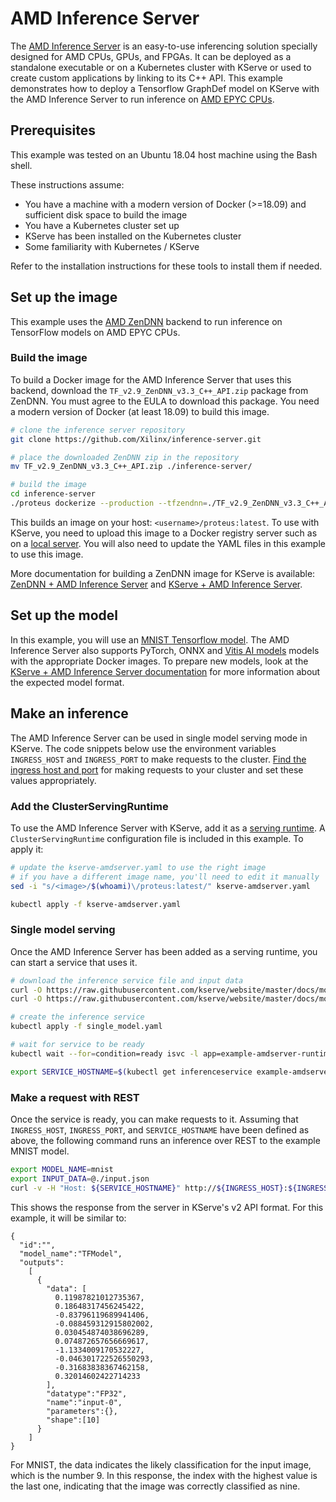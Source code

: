 # AMD Inference Server

The [AMD Inference Server](https://xilinx.github.io/inference-server/main/index.html) is an easy-to-use inferencing solution specially designed for AMD CPUs, GPUs, and FPGAs.
It can be deployed as a standalone executable or on a Kubernetes cluster with KServe or used to create custom applications by linking to its C++ API.
This example demonstrates how to deploy a Tensorflow GraphDef model on KServe with the AMD Inference Server to run inference on [AMD EPYC CPUs](https://www.amd.com/en/processors/epyc-server-cpu-family).

## Prerequisites

This example was tested on an Ubuntu 18.04 host machine using the Bash shell.

These instructions assume:
- You have a machine with a modern version of Docker (>=18.09) and sufficient disk space to build the image
- You have a Kubernetes cluster set up
- KServe has been installed on the Kubernetes cluster
- Some familiarity with Kubernetes / KServe

Refer to the installation instructions for these tools to install them if needed.

## Set up the image

This example uses the [AMD ZenDNN](https://developer.amd.com/zendnn/) backend to run inference on TensorFlow models on AMD EPYC CPUs.

### Build the image

To build a Docker image for the AMD Inference Server that uses this backend, download the `TF_v2.9_ZenDNN_v3.3_C++_API.zip` package from ZenDNN.
You must agree to the EULA to download this package.
You need a modern version of Docker (at least 18.09) to build this image.

```bash
# clone the inference server repository
git clone https://github.com/Xilinx/inference-server.git

# place the downloaded ZenDNN zip in the repository
mv TF_v2.9_ZenDNN_v3.3_C++_API.zip ./inference-server/

# build the image
cd inference-server
./proteus dockerize --production --tfzendnn=./TF_v2.9_ZenDNN_v3.3_C++_API.zip
```

This builds an image on your host: `<username>/proteus:latest`.
To use with KServe, you need to upload this image to a Docker registry server such as on a [local server](https://docs.docker.com/registry/deploying/).
You will also need to update the YAML files in this example to use this image.

More documentation for building a ZenDNN image for KServe is available: [ZenDNN + AMD Inference Server](https://xilinx.github.io/inference-server/main/zendnn.html) and [KServe + AMD Inference Server](https://xilinx.github.io/inference-server/main/kserve.html).

## Set up the model

In this example, you will use an [MNIST Tensorflow model](https://github.com/Xilinx/inference-server/blob/main/tests/assets/mnist.zip).
The AMD Inference Server also supports PyTorch, ONNX and [Vitis AI models](https://github.com/Xilinx/Vitis-AI/tree/master/model_zoo) models with the appropriate Docker images.
To prepare new models, look at the [KServe + AMD Inference Server documentation](https://xilinx.github.io/inference-server/main/kserve.html) for more information about the expected model format.

## Make an inference

The AMD Inference Server can be used in single model serving mode in KServe.
The code snippets below use the environment variables `INGRESS_HOST` and `INGRESS_PORT` to make requests to the cluster.
[Find the ingress host and port](https://kserve.github.io/website/master/get_started/first_isvc/#4-determine-the-ingress-ip-and-ports) for making requests to your cluster and set these values appropriately.

### Add the ClusterServingRuntime

To use the AMD Inference Server with KServe, add it as a [serving runtime](https://kserve.github.io/website/master/modelserving/servingruntimes/).
A `ClusterServingRuntime` configuration file is included in this example.
To apply it:

```bash
# update the kserve-amdserver.yaml to use the right image
# if you have a different image name, you'll need to edit it manually
sed -i "s/<image>/$(whoami)\/proteus:latest/" kserve-amdserver.yaml

kubectl apply -f kserve-amdserver.yaml
```

### Single model serving

Once the AMD Inference Server has been added as a serving runtime, you can start a service that uses it.

```bash
# download the inference service file and input data
curl -O https://raw.githubusercontent.com/kserve/website/master/docs/modelserving/v1beta1/amd/single_model.yaml
curl -O https://raw.githubusercontent.com/kserve/website/master/docs/modelserving/v1beta1/amd/input.json

# create the inference service
kubectl apply -f single_model.yaml

# wait for service to be ready
kubectl wait --for=condition=ready isvc -l app=example-amdserver-runtime-isvc

export SERVICE_HOSTNAME=$(kubectl get inferenceservice example-amdserver-runtime-isvc -o jsonpath='{.status.url}' | cut -d "/" -f 3)
```

### Make a request with REST

Once the service is ready, you can make requests to it.
Assuming that `INGRESS_HOST`, `INGRESS_PORT`, and `SERVICE_HOSTNAME` have been defined as above, the following command runs an inference over REST to the example MNIST model.

```bash
export MODEL_NAME=mnist
export INPUT_DATA=@./input.json
curl -v -H "Host: ${SERVICE_HOSTNAME}" http://${INGRESS_HOST}:${INGRESS_PORT}/v2/models/${MODEL_NAME}/infer -d ${INPUT_DATA}
```

This shows the response from the server in KServe's v2 API format.
For this example, it will be similar to:

```{ .bash .no-copy }
{
  "id":"",
  "model_name":"TFModel",
  "outputs":
    [
      {
        "data": [
          0.11987821012735367,
          0.18648317456245422,
          -0.83796119689941406,
          -0.088459312915802002,
          0.030454874038696289,
          0.074872657656669617,
          -1.1334009170532227,
          -0.046301722526550293,
          -0.31683838367462158,
          0.32014602422714233
        ],
        "datatype":"FP32",
        "name":"input-0",
        "parameters":{},
        "shape":[10]
      }
    ]
}
```

For MNIST, the data indicates the likely classification for the input image, which is the number 9.
In this response, the index with the highest value is the last one, indicating that the image was correctly classified as nine.
